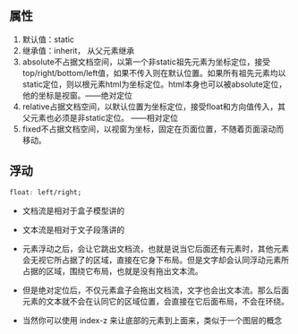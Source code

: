 ## 属性
1. 默认值：static
2. 继承值：inherit， 从父元素继承
3. absolute不占据文档空间，以第一个非static祖先元素为坐标定位，接受top/right/bottom/left值，如果不传入则在默认位置。如果所有祖先元素均以static定位，则以根元素html为坐标定位。html本身也可以被absolute定位，他的坐标是视窗。——绝对定位
4. relative占据文档空间，以默认位置为坐标定位，接受float和方向值传入，其父元素也必须是非static定位。 ——相对定位
5. fixed不占据文档空间，以视窗为坐标，固定在页面位置，不随着页面滚动而移动。

## 浮动

``` css
float: left/right;
```

- 文档流是相对于盒子模型讲的

- 文本流是相对于文子段落讲的

- 元素浮动之后，会让它跳出文档流，也就是说当它后面还有元素时，其他元素会无视它所占据了的区域，直接在它身下布局。但是文字却会认同浮动元素所占据的区域，围绕它布局，也就是没有拖出文本流。

- 但是绝对定位后，不仅元素盒子会拖出文档流，文字也会出文本流。那么后面元素的文本就不会在认同它的区域位置，会直接在它后面布局，不会在环绕。

- 当然你可以使用 index-z 来让底部的元素到上面来，类似于一个图层的概念

